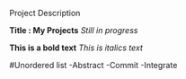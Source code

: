<p> Project Description </p>
<b> Title : My Projects</b>
<i> Still in progress </i>

**This is a bold text**
 *This is italics text*

 #Unordered list
 -Abstract
 -Commit
 -Integrate
